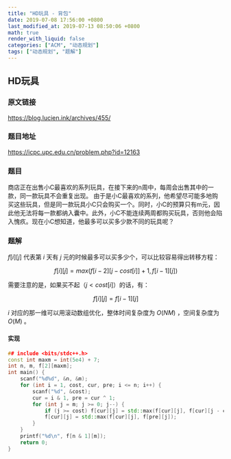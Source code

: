 ```yaml
---
title: "HD玩具 - 背包"
date: 2019-07-08 17:56:00 +0800
last_modified_at: 2019-07-13 08:50:06 +0800
math: true
render_with_liquid: false
categories: ["ACM", "动态规划"]
tags: ["动态规划", "题解"]
---
```


## HD玩具

### 原文链接

https://blog.lucien.ink/archives/455/

### 题目地址

https://icpc.upc.edu.cn/problem.php?id=12163

### 题目

商店正在出售小C最喜欢的系列玩具，在接下来的n周中，每周会出售其中的一款，同一款玩具不会重复出现。 
由于是小C最喜欢的系列，他希望尽可能多地购买这些玩具，但是同一款玩具小C只会购买一个。同时，小C的预算只有m元，因此他无法将每一款都纳入囊中。此外，小C不能连续两周都购买玩具，否则他会陷入愧疚。现在小C想知道，他最多可以买多少款不同的玩具呢？ 

### 题解

$f[i][j]$ 代表第 $i$ 天有 $j$ 元的时候最多可以买多少个，可以比较容易得出转移方程：

$$f[i][j] = max(f[i - 2][j - cost[i]] + 1, f[i - 1][j])$$

需要注意的是，如果买不起（$j < cost[i]$）的话，有：

$$f[i][j] = f[i - 1][j]$$

$i$ 对应的那一维可以用滚动数组优化，整体时间复杂度为 $O(NM)$ ，空间复杂度为 $O(M)$ 。

#### 实现

```cpp
## include <bits/stdc++.h>
const int maxm = int(5e4) + 7;
int n, m, f[2][maxm];
int main() {
    scanf("%d%d", &n, &m);
    for (int i = 1, cost, cur, pre; i <= n; i++) {
        scanf("%d", &cost);
        cur = i & 1, pre = cur ^ 1;
        for (int j = m; j >= 0; j--) {
            if (j >= cost) f[cur][j] = std::max(f[cur][j], f[cur][j - cost] + 1);
            f[cur][j] = std::max(f[cur][j], f[pre][j]);
        }
    }
    printf("%d\n", f[n & 1][m]);
    return 0;
}
```
